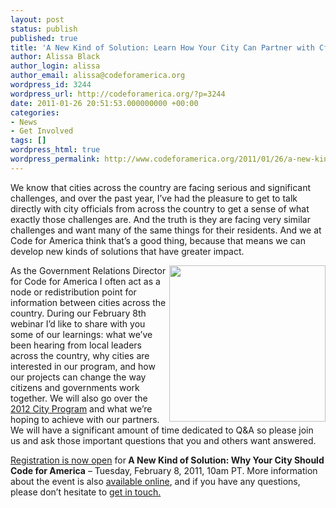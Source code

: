 ```yaml
---
layout: post
status: publish
published: true
title: 'A New Kind of Solution: Learn How Your City Can Partner with CfA'
author: Alissa Black
author_login: alissa
author_email: alissa@codeforamerica.org
wordpress_id: 3244
wordpress_url: http://codeforamerica.org/?p=3244
date: 2011-01-26 20:51:53.000000000 +00:00
categories:
- News
- Get Involved
tags: []
wordpress_html: true
wordpress_permalink: http://www.codeforamerica.org/2011/01/26/a-new-kind-of-solution-learn-how-your-city-can-partner-with-cfa/
---
```


<p>We know that cities across the country are facing serious and significant challenges, and over the past year, I’ve had the pleasure to get to talk directly with city officials from across the country to get a sense of  what exactly those challenges are. And the truth is they are facing very similar challenges and want many of the same things for their residents. And we at Code for America think that’s a good thing, because that means we can develop new kinds of solutions that have greater impact.</p>
<p><a href="https://oreilly.connectsolutions.com/cfa_city_webinar/event/registration.html"><img alt="" class="alignright size-full wp-image-3160" src="http://codeforamerica.org/wp-content/uploads/2011/01/register-feb.png" title="register-feb" width="250" align="right"/></a>As the Government Relations Director for Code for America I often act as a node or redistribution point for information between cities across the country. During our February 8th webinar I’d like to share with you some of our learnings: what we’ve been hearing from local leaders across the country, why cities are interested in our program, and how our projects can change the way citizens and governments work together. We will also go over the <a href="http://codeforamerica.org/cities">2012 City Program</a> and what we’re hoping to achieve with our partners. We will have a significant amount of time dedicated to Q&amp;A so please join us and ask those important questions that you and others want answered.</p>
<p><a href="https://oreilly.connectsolutions.com/cfa_city_webinar/event/registration.html">Registration is now open</a> for<strong> A New Kind of Solution: Why Your City Should Code for America</strong> – Tuesday, February 8, 2011, 10am PT. More information about the event is also <a href="http://codeforamerica.org/2012-city-webinar">available online</a>, and if you have any questions, please don’t hesitate to <a href="mailto:alissa@codeforamerica.org">get in touch.</a></p>
